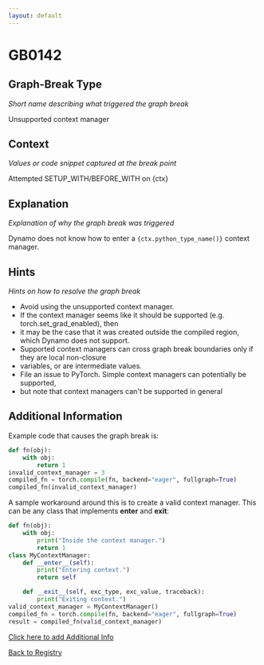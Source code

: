 ```yaml
---
layout: default
---
```

# GB0142

## Graph-Break Type
*Short name describing what triggered the graph break*

Unsupported context manager

## Context
*Values or code snippet captured at the break point*

Attempted SETUP_WITH/BEFORE_WITH on {ctx}

## Explanation
*Explanation of why the graph break was triggered*

Dynamo does not know how to enter a `{ctx.python_type_name()}` context manager.

## Hints
*Hints on how to resolve the graph break*

- Avoid using the unsupported context manager.
- If the context manager seems like it should be supported (e.g. torch.set_grad_enabled), then 
- it may be the case that it was created outside the compiled region, which Dynamo does not support. 
- Supported context managers can cross graph break boundaries only if they are local non-closure 
- variables, or are intermediate values.
- File an issue to PyTorch. Simple context managers can potentially be supported, 
- but note that context managers can't be supported in general


## Additional Information

<!-- ADDITIONAL INFORMATION START - Add custom information below this line -->
Example code that causes the graph break is:
```python
def fn(obj):
    with obj:
        return 1
invalid_context_manager = 3
compiled_fn = torch.compile(fn, backend="eager", fullgraph=True)
compiled_fn(invalid_context_manager)
```
A sample workaround around this is to create a valid context manager. This can be any class that implements __enter__ and __exit__:
```python
def fn(obj):
    with obj:
        print("Inside the context manager.")
        return 1
class MyContextManager:
    def __enter__(self):
        print("Entering context.")
        return self

    def __exit__(self, exc_type, exc_value, traceback):
        print("Exiting context.")
valid_context_manager = MyContextManager()
compiled_fn = torch.compile(fn, backend="eager", fullgraph=True)
result = compiled_fn(valid_context_manager)
```
<!-- ADDITIONAL INFORMATION END -->


[Click here to add Additional Info](https://github.com/meta-pytorch/compile-graph-break-site/edit/main/docs/gb/gb0142.md)

[Back to Registry](../index.html)
